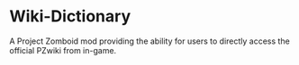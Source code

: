 # Wiki-Dictionary
A Project Zomboid mod providing the ability for users to directly access the official PZwiki from in-game.
